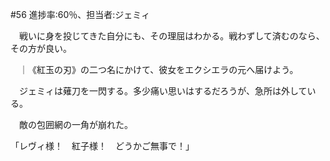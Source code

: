 #56 進捗率:60％、担当者:ジェミィ


　戦いに身を投じてきた自分にも、その理屈はわかる。戦わずして済むのなら、その方が良い。

　｜《紅玉の刃》の二つ名にかけて、彼女をエクシエラの元へ届けよう。

　ジェミィは薙刀を一閃する。多少痛い思いはするだろうが、急所は外している。


　敵の包囲網の一角が崩れた。


「レヴィ様！　紅子様！　どうかご無事で！」
